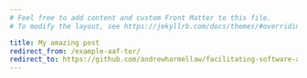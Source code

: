 ```yaml
---
# Feel free to add content and custom Front Matter to this file.
# To modify the layout, see https://jekyllrb.com/docs/themes/#overriding-theme-defaults

title: My amazing post
redirect_from: /example-aaf-tor/
redirect_to: https://github.com/andrewharmellaw/facilitating-software-architecture/blob/main/adviceforum/terms-of-reference.md
---
```

